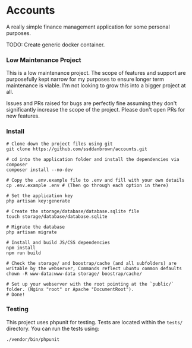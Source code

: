 # Accounts

A really simple finance management application for some personal purposes.

TODO: Create generic docker container.

### Low Maintenance Project

This is a low maintenance project. The scope of features and support are
purposefully kept narrow for my purposes to ensure longer term maintenance is viable.
I'm not looking to grow this into a bigger project at all.

Issues and PRs raised for bugs are perfectly fine assuming they don't significantly
increase the scope of the project. Please don't open PRs for new features.

### Install

```shell
# Clone down the project files using git
git clone https://github.com/ssddanbrown/accounts.git

# cd into the application folder and install the dependencies via composer
composer install --no-dev

# Copy the .env.example file to .env and fill with your own details
cp .env.example .env # (Then go through each option in there)

# Set the application key
php artisan key:generate

# Create the storage/database/database.sqlite file
touch storage/database/database.sqlite

# Migrate the database
php artisan migrate

# Install and build JS/CSS dependencies
npm install
npm run build

# Check the storage/ and boostrap/cache (and all subfolders) are writable by the webserver, Commands reflect ubuntu common defaults
chown -R www-data:www-data storage/ boostrap/cache/

# Set up your webserver with the root pointing at the `public/` folder. (Nginx "root" or Apache "DocumentRoot"). 
# Done!
```

### Testing

This project uses phpunit for testing. Tests are located within the `tests/` directory.
You can run the tests using:

```shell
./vendor/bin/phpunit
```
